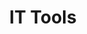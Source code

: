 ---
layout: page
title: IT Tools
description: program with various IT tools that I've made for my team
img: assets/img/projects/tools-project.png
importance: 1
category: java
related_publications: true
github: https://github.com/Marchinner/FerramentasTI
---